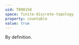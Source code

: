 ```yaml
---
uid: T000158
space: finite-discrete-topology
property: countable
value: true
---
```

By definition.

